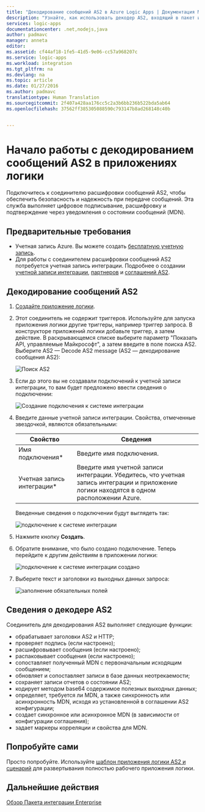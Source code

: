 ```yaml
---
title: "Декодирование сообщений AS2 в Azure Logic Apps | Документация Майкрософт"
description: "Узнайте, как использовать декодер AS2, входящий в пакет интеграции Enterprise и Logic Apps."
services: logic-apps
documentationcenter: .net,nodejs,java
author: padmavc
manager: anneta
editor: 
ms.assetid: cf44af18-1fe5-41d5-9e06-cc57a968207c
ms.service: logic-apps
ms.workload: integration
ms.tgt_pltfrm: na
ms.devlang: na
ms.topic: article
ms.date: 01/27/2016
ms.author: padmavc
translationtype: Human Translation
ms.sourcegitcommit: 2f407a428aa176cc5c2a3b6bb236b522bda5ab64
ms.openlocfilehash: 37562ff385305088590c793147b8ad268148c40b


---
```

# <a name="get-started-with-decoding-as2-message-in-your-logic-apps"></a>Начало работы с декодированием сообщений AS2 в приложениях логики
Подключитесь к соединителю расшифровки сообщений AS2, чтобы обеспечить безопасность и надежность при передаче сообщений. Эта служба выполняет цифровое подписывание, расшифровку и подтверждение через уведомления о состоянии сообщений (MDN).

## <a name="prereqs"></a>Предварительные требования
* Учетная запись Azure. Вы можете создать [бесплатную учетную запись](https://azure.microsoft.com/free).
* Для работы с соединителем расшифровки сообщений AS2 потребуется учетная запись интеграции. Подробнее о создании [учетной записи интеграции](logic-apps-enterprise-integration-create-integration-account.md), [партнеров](logic-apps-enterprise-integration-partners.md) и [соглашений AS2](../logic-apps/logic-apps-enterprise-integration-as2.md).

## <a name="decode-as2-messages"></a>Декодирование сообщений AS2
1. [Создайте приложение логики](../logic-apps/logic-apps-create-a-logic-app.md).
2. Этот соединитель не содержит триггеров. Используйте для запуска приложения логики другие триггеры, например триггер запроса.  В конструкторе приложений логики добавьте триггер, а затем действие.  В раскрывающемся списке выберите параметр "Показать API, управляемые Майкрософт", а затем введите в поле поиска AS2.  Выберите AS2 — Decode AS2 message (AS2 — декодирование сообщения AS2):
   
    ![Поиск AS2](media/logic-apps-enterprise-integration-as2-decode/as2decodeimage1.png)
3. Если до этого вы не создавали подключений к учетной записи интеграции, то вам будет предложено ввести сведения о подключении:
   
    ![Создание подключения к системе интеграции](media/logic-apps-enterprise-integration-as2-decode/as2decodeimage2.png)
4. Введите данные учетной записи интеграции.  Свойства, отмеченные звездочкой, являются обязательными:
   
   | Свойство | Сведения |
   | --- | --- |
   | Имя подключения* |Введите имя подключения. |
   | Учетная запись интеграции* |Введите имя учетной записи интеграции. Убедитесь, что учетная запись интеграции и приложение логики находятся в одном расположении Azure. |
   
      Введенные сведения о подключении будут выглядеть так:
   
      ![подключение к системе интеграции](media/logic-apps-enterprise-integration-as2-decode/as2decodeimage3.png)
5. Нажмите кнопку **Создать**.
6. Обратите внимание, что было создано подключение.  Теперь перейдите к другим действиям в приложении логики:
   
    ![подключение к системе интеграции создано](media/logic-apps-enterprise-integration-as2-decode/as2decodeimage4.png) 
7. Выберите текст и заголовки из выходных данных запроса:
   
    ![заполнение обязательных полей](media/logic-apps-enterprise-integration-as2-decode/as2decodeimage5.png) 

## <a name="as2-decoder-details"></a>Сведения о декодере AS2
Соединитель для декодирования AS2 выполняет следующие функции: 

* обрабатывает заголовки AS2 и HTTP;
* проверяет подпись (если настроено);
* расшифровывает сообщения (если настроено);
* распаковывает сообщения (если настроено);
* сопоставляет полученный MDN с первоначальным исходящим сообщением;
* обновляет и сопоставляет записи в базе данных неотрекаемости;
* сохраняет записи отчетов о состоянии AS2;
* кодирует методом base64 содержимое полезных выходных данных;
* определяет, требуется ли MDN, а также синхронность или асинхронность MDN, исходя из установленной в соглашении AS2 конфигурации;
* создает синхронное или асинхронное MDN (в зависимости от конфигурации соглашения);
* задает маркеры корреляции и свойства для MDN.

## <a name="try-it-yourself"></a>Попробуйте сами
Просто попробуйте. Используйте [шаблон приложения логики AS2 и сценарий](https://azure.microsoft.com/documentation/templates/201-logic-app-as2-send-receive/) для развертывания полностью рабочего приложения логики.

## <a name="next-steps"></a>Дальнейшие действия
[Обзор Пакета интеграции Enterprise](logic-apps-enterprise-integration-overview.md) 




<!--HONumber=Jan17_HO5-->


